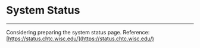 # **System Status**

----

<!-- Reference: https://status.chtc.wisc.edu/ -->

Considering preparing the system status page. Reference: [https://status.chtc.wisc.edu/](https://status.chtc.wisc.edu/)